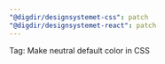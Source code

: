```yaml
---
"@digdir/designsystemet-css": patch
"@digdir/designsystemet-react": patch
---
```


Tag: Make neutral default color in CSS
